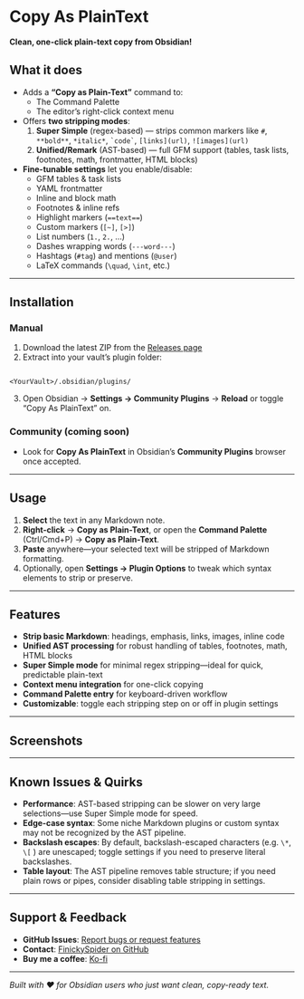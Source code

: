# Copy As PlainText

**Clean, one-click plain-text copy from Obsidian!**

## What it does

- Adds a **“Copy as Plain-Text”** command to:
  - The Command Palette  
  - The editor’s right-click context menu  
- Offers **two stripping modes**:
  1. **Super Simple** (regex-based) — strips common markers like `#`, `**bold**`, `*italic*`, `` `code` ``, `[links](url)`, `![images](url)`  
  2. **Unified/Remark** (AST-based) — full GFM support (tables, task lists, footnotes, math, frontmatter, HTML blocks)  
- **Fine-tunable settings** let you enable/disable:
  - GFM tables & task lists  
  - YAML frontmatter  
  - Inline and block math  
  - Footnotes & inline refs  
  - Highlight markers (`==text==`)  
  - Custom markers (`[~]`, `[>]`)  
  - List numbers (`1.`, `2.`, …)  
  - Dashes wrapping words (`---word---`)  
  - Hashtags (`#tag`) and mentions (`@user`)  
  - LaTeX commands (`\quad`, `\int`, etc.)  

---

## Installation

### Manual

1. Download the latest ZIP from the [Releases page](#)  
2. Extract into your vault’s plugin folder:  
```

<YourVault>/.obsidian/plugins/

```
3. Open Obsidian → **Settings → Community Plugins** → **Reload** or toggle “Copy As PlainText” on.

### Community (coming soon)

- Look for **Copy As PlainText** in Obsidian’s **Community Plugins** browser once accepted.

---

## Usage

1. **Select** the text in any Markdown note.  
2. **Right-click** → **Copy as Plain-Text**, or open the **Command Palette** (Ctrl/Cmd+P) → **Copy as Plain-Text**.  
3. **Paste** anywhere—your selected text will be stripped of Markdown formatting.  
4. Optionally, open **Settings → Plugin Options** to tweak which syntax elements to strip or preserve.

---

## Features

- **Strip basic Markdown**: headings, emphasis, links, images, inline code  
- **Unified AST processing** for robust handling of tables, footnotes, math, HTML blocks  
- **Super Simple mode** for minimal regex stripping—ideal for quick, predictable plain-text  
- **Context menu integration** for one-click copying  
- **Command Palette entry** for keyboard-driven workflow  
- **Customizable**: toggle each stripping step on or off in plugin settings  

---

## Screenshots

<!--
![Settings panel](./screenshots/settings.png)
![Context menu](./screenshots/context-menu.png)
-->

---

## Known Issues & Quirks

- **Performance**: AST-based stripping can be slower on very large selections—use Super Simple mode for speed.  
- **Edge-case syntax**: Some niche Markdown plugins or custom syntax may not be recognized by the AST pipeline.  
- **Backslash escapes**: By default, backslash-escaped characters (e.g. `\*`, `\[` ) are unescaped; toggle settings if you need to preserve literal backslashes.  
- **Table layout**: The AST pipeline removes table structure; if you need plain rows or pipes, consider disabling table stripping in settings.

---

## Support & Feedback

- **GitHub Issues**: [Report bugs or request features](#)  
- **Contact**: [FinickySpider on GitHub](https://github.com/FinickySpider)  
- **Buy me a coffee**: [Ko-fi](https://ko-fi.com/FinickySpider)  

---

*Built with ❤️ for Obsidian users who just want clean, copy-ready text.*  

